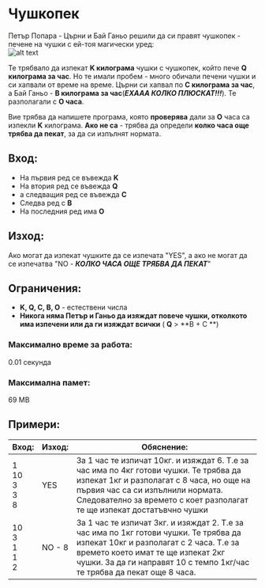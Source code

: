 # Чушкопек

Петър Попара - Църни и Бай Ганьо решили да си правят чушкопек - печене на чушки с ей-тоя магически уред: <br>
![alt text](https://upload.wikimedia.org/wikipedia/commons/thumb/e/ec/Chushkopek.JPG/220px-Chushkopek.JPG)

Те трябвало да изпекат **K килограма** чушки с чушкопек, който пече **Q килограма за час**. Но те имали пробем - много обичали печени чушки и си хапвали от време на време. Църни си хапвал по **C килограма за час**, а Бай Ганьо - **B килограма за час**(**_ЕХААА КОЛКО ПЛЮСКАТ!!!_**). Те разполагали с **O часа**.

Вие трябва да напишете програма, която **проверява** дали за **O** часа са изпекли **K** килограма. **Ако не са** - трябва да определи **колко часа още трябва да пекат**, за да си изпълнят нормата.

## Вход:
* На първия ред се въвежда **K**
* На втория ред се въвежда **Q**
* а следващия ред се въвежда **C**
* Следва ред с **B**
* На последния ред има **O**

## Изход:
Ако могат да изпекат чушките да се изпечата "YES", а ако не могат да се изпечатва "NO - **_КОЛКО ЧАСА ОЩЕ ТРЯБВА ДА ПЕКАТ_**"

## Ограничения:
* **K, Q, C, B, O** - естествени числа
* **Никога няма Петър и Ганьо да изяждат повече чушки, отколкото има изпечени или да ги изяждат всички** ( **Q** > **B + C **)

### Максимално време за работа:
0.01 секунда

### Максимална памет:
69 MB

## Примери:
| Вход:                  | Изход: | Обяснение: |
| ---------------------- | ------ | ---------- |
| 1<br>10<br>3<br>3<br>8 | YES    | За 1 час те изпичат 10кг. и изяждат 6. Т.е за час има по 4кг готови чушки. Те трябва да изпекат 1кг и разполагат с 8 часа, но още на първия час са си изпълнили нормата. Следователно за времето с коет разполагат те ще изпекат достатъвчно чушки |
| 10<br>3<br>1<br>1<br>2 | NO - 8 | За 1 час те изпичат 3кг. и изяждат 2. Т.е за час има по 1кг готови чушки. Те трябва да изпекат 10кг и разполагат с 2 часа. Т.е за времето което имат те ще изпекат 2кг чушки. За да ги направят 10 с темпо 1кг/час те трябва да пекат още 8 часа. |

